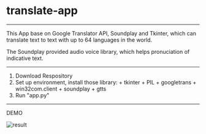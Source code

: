 # translate-app
------------------------

This App base on Google Translator API, Soundplay and Tkinter, which can translate text to text with up to 64 languages in the world.

The Soundplay provided audio voice library, which helps pronuciation of indicative text.

------------------------

1. Download Respository
2. Set up environment, install those library:
        + tkinter
        + PIL
        + googletrans
        + win32com.client
        + soundplay
        + gtts
3. Run "app.py"

------------------------
DEMO

![result](https://github.com/ThanhTinNguyen/translate-app/assets/82590241/1abb43a5-8083-41e8-9b6c-36903d90e53c)
